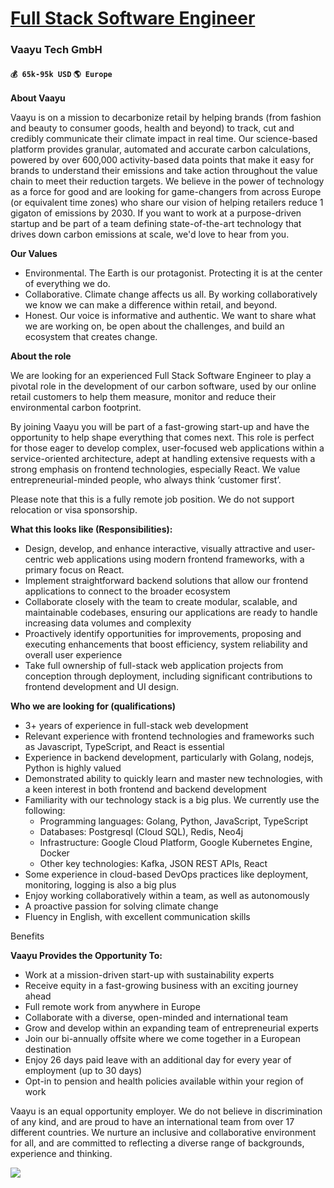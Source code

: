 # [Full Stack Software Engineer](https://www.remotewlb.com/apply/full-stack-software-engineer-41515)  
### Vaayu Tech GmbH  
#### `💰 65k-95k USD` `🌎 Europe`  

**About Vaayu**

  
Vaayu is on a mission to decarbonize retail by helping brands (from fashion and beauty to consumer goods, health and beyond) to track, cut and credibly communicate their climate impact in real time. Our science-based platform provides granular, automated and accurate carbon calculations, powered by over 600,000 activity-based data points that make it easy for brands to understand their emissions and take action throughout the value chain to meet their reduction targets. We believe in the power of technology as a force for good and are looking for game-changers from across Europe (or equivalent time zones) who share our vision of helping retailers reduce 1 gigaton of emissions by 2030. If you want to work at a purpose-driven startup and be part of a team defining state-of-the-art technology that drives down carbon emissions at scale, we'd love to hear from you.

**Our Values**

  * Environmental. The Earth is our protagonist. Protecting it is at the center of everything we do.
  * Collaborative. Climate change affects us all. By working collaboratively we know we can make a difference within retail, and beyond.
  * Honest. Our voice is informative and authentic. We want to share what we are working on, be open about the challenges, and build an ecosystem that creates change.

**About the role**

We are looking for an experienced Full Stack Software Engineer to play a pivotal role in the development of our carbon software, used by our online retail customers to help them measure, monitor and reduce their environmental carbon footprint.

By joining Vaayu you will be part of a fast-growing start-up and have the opportunity to help shape everything that comes next. This role is perfect for those eager to develop complex, user-focused web applications within a service-oriented architecture, adept at handling extensive requests with a strong emphasis on frontend technologies, especially React. We value entrepreneurial-minded people, who always think ‘customer first’.

Please note that this is a fully remote job position. We do not support relocation or visa sponsorship.

**What this looks like (Responsibilities):**

  * Design, develop, and enhance interactive, visually attractive and user-centric web applications using modern frontend frameworks, with a primary focus on React.
  * Implement straightforward backend solutions that allow our frontend applications to connect to the broader ecosystem
  * Collaborate closely with the team to create modular, scalable, and maintainable codebases, ensuring our applications are ready to handle increasing data volumes and complexity
  * Proactively identify opportunities for improvements, proposing and executing enhancements that boost efficiency, system reliability and overall user experience
  * Take full ownership of full-stack web application projects from conception through deployment, including significant contributions to frontend development and UI design.

**Who we are looking for (qualifications)**

  * 3+ years of experience in full-stack web development
  * Relevant experience with frontend technologies and frameworks such as Javascript, TypeScript, and React is essential
  * Experience in backend development, particularly with Golang, nodejs, Python is highly valued
  * Demonstrated ability to quickly learn and master new technologies, with a keen interest in both frontend and backend development
  * Familiarity with our technology stack is a big plus. We currently use the following: 
    * Programming languages: Golang, Python, JavaScript, TypeScript
    * Databases: Postgresql (Cloud SQL), Redis, Neo4j
    * Infrastructure: Google Cloud Platform, Google Kubernetes Engine, Docker
    * Other key technologies: Kafka, JSON REST APIs, React
  * Some experience in cloud-based DevOps practices like deployment, monitoring, logging is also a big plus
  * Enjoy working collaboratively within a team, as well as autonomously
  * A proactive passion for solving climate change
  * Fluency in English, with excellent communication skills

Benefits

**Vaayu Provides the Opportunity To:**

  * Work at a mission-driven start-up with sustainability experts
  * Receive equity in a fast-growing business with an exciting journey ahead
  * Full remote work from anywhere in Europe
  * Collaborate with a diverse, open-minded and international team
  * Grow and develop within an expanding team of entrepreneurial experts
  * Join our bi-annually offsite where we come together in a European destination
  * Enjoy 26 days paid leave with an additional day for every year of employment (up to 30 days)
  * Opt-in to pension and health policies available within your region of work

Vaayu is an equal opportunity employer. We do not believe in discrimination of any kind, and are proud to have an international team from over 17 different countries. We nurture an inclusive and collaborative environment for all, and are committed to reflecting a diverse range of backgrounds, experience and thinking.

![](https://remotive.com/job/track/1895719/blank.gif?source=public_api)

